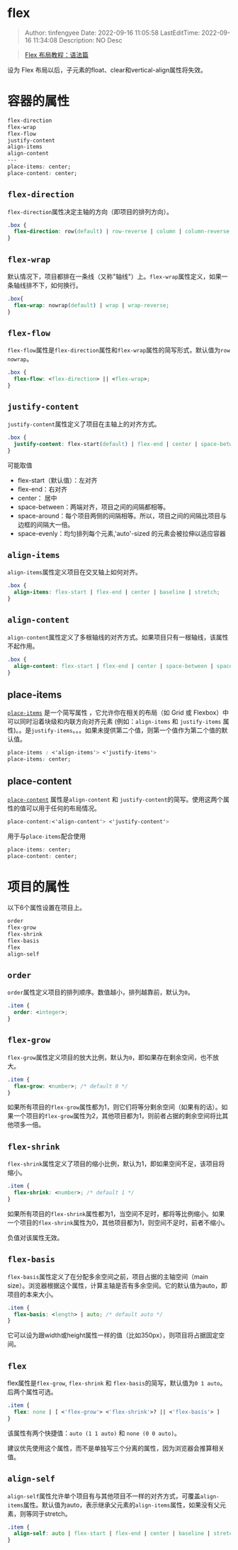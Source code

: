 # flex <!-- omit in toc -->

> Author: tinfengyee
> Date: 2022-09-16 11:05:58
> LastEditTime: 2022-09-16 11:34:08
> Description: NO Desc

> [Flex 布局教程：语法篇](https://www.ruanyifeng.com/blog/2015/07/flex-grammar.html)

设为 Flex 布局以后，子元素的float、clear和vertical-align属性将失效。

# 容器的属性

```css
flex-direction
flex-wrap
flex-flow
justify-content
align-items
align-content
---
place-items: center;
place-content: center;
```

## `flex-direction`

`flex-direction`属性决定主轴的方向（即项目的排列方向）。

```css
.box {
  flex-direction: row(default) | row-reverse | column | column-reverse;
}
```

## `flex-wrap`

默认情况下，项目都排在一条线（又称"轴线"）上。`flex-wrap`属性定义，如果一条轴线排不下，如何换行。

```css
.box{
  flex-wrap: nowrap(default) | wrap | wrap-reverse;
}
```

## `flex-flow`

`flex-flow`属性是`flex-direction`属性和`flex-wrap`属性的简写形式，默认值为`row nowrap`。

```css
.box {
  flex-flow: <flex-direction> || <flex-wrap>;
}
```

## `justify-content`

`justify-content`属性定义了项目在主轴上的对齐方式。

```css
.box {
  justify-content: flex-start(default) | flex-end | center | space-between | space-around | space-evenly;
}
```

可能取值

- flex-start（默认值）：左对齐
- flex-end：右对齐
- center： 居中
- space-between：两端对齐，项目之间的间隔都相等。
- space-around：每个项目两侧的间隔相等。所以，项目之间的间隔比项目与边框的间隔大一倍。
- space-evenly：均匀排列每个元素,'auto'-sized 的元素会被拉伸以适应容器

## `align-items`

`align-items`属性定义项目在交叉轴上如何对齐。

```css
.box {
  align-items: flex-start | flex-end | center | baseline | stretch;
}
```

## `align-content`

`align-content`属性定义了多根轴线的对齐方式。如果项目只有一根轴线，该属性不起作用。

```css
.box {
  align-content: flex-start | flex-end | center | space-between | space-around | stretch(default);
}
```

## place-items

[`place-items`](https://developer.mozilla.org/zh-CN/docs/Web/CSS/place-items) 是一个简写属性 ，它允许你在相关的布局（如 Grid 或 Flexbox）中可以同时沿着块级和内联方向对齐元素 (例如：`align-items` 和 `justify-items` 属性)。。是`justify-items`。。。如果未提供第二个值，则第一个值作为第二个值的默认值。

```css
place-items : <'align-items'> <'justify-items'>
place-items: center;
```


## place-content

[`place-content`](https://developer.mozilla.org/zh-CN/docs/Web/CSS/place-content) 属性是`align-content` 和 `justify-content`的简写。使用这两个属性的值可以用于任何的布局情况。

```css
place-content:<'align-content'> <'justify-content'>
```

用于与`place-items`配合使用

```css
place-items: center;
place-content: center;
```

# 项目的属性

以下6个属性设置在项目上。

```css
order
flex-grow
flex-shrink
flex-basis
flex
align-self
```

## `order`

`order`属性定义项目的排列顺序。数值越小，排列越靠前，默认为`0`。

```css
.item {
  order: <integer>;
}
```

## `flex-grow`

`flex-grow`属性定义项目的放大比例，默认为`0`，即如果存在剩余空间，也不放大。

```css
.item {
  flex-grow: <number>; /* default 0 */
}
```

如果所有项目的`flex-grow`属性都为1，则它们将等分剩余空间（如果有的话）。如果一个项目的`flex-grow`属性为2，其他项目都为1，则前者占据的剩余空间将比其他项多一倍。

## `flex-shrink`

`flex-shrink`属性定义了项目的缩小比例，默认为1，即如果空间不足，该项目将缩小。

```css
.item {
  flex-shrink: <number>; /* default 1 */
}
```

如果所有项目的`flex-shrink`属性都为1，当空间不足时，都将等比例缩小。如果一个项目的`flex-shrink`属性为0，其他项目都为1，则空间不足时，前者不缩小。

负值对该属性无效。

## `flex-basis`

`flex-basis`属性定义了在分配多余空间之前，项目占据的主轴空间（main size）。浏览器根据这个属性，计算主轴是否有多余空间。它的默认值为auto，即项目的本来大小。

```css
.item {
  flex-basis: <length> | auto; /* default auto */
}
```

它可以设为跟width或height属性一样的值（比如350px），则项目将占据固定空间。

## `flex`

flex属性是`flex-grow`, `flex-shrink` 和 `flex-basis`的简写，默认值为`0 1 auto`。后两个属性可选。

```css
.item {
  flex: none | [ <'flex-grow'> <'flex-shrink'>? || <'flex-basis'> ]
}
```
该属性有两个快捷值：`auto (1 1 auto)` 和 `none (0 0 auto)`。

建议优先使用这个属性，而不是单独写三个分离的属性，因为浏览器会推算相关值。

## `align-self`

`align-self`属性允许单个项目有与其他项目不一样的对齐方式，可覆盖`align-items`属性。默认值为auto，表示继承父元素的`align-items`属性，如果没有父元素，则等同于stretch。

```css
.item {
  align-self: auto | flex-start | flex-end | center | baseline | stretch;
}
```
